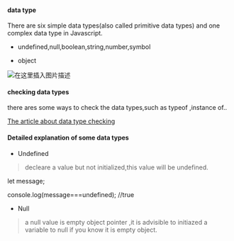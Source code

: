#### data type

There are six simple data types(also called primitive data types) and one complex data type in Javascript.

- undefined,null,boolean,string,number,symbol

- object

![在这里插入图片描述](https://img-blog.csdnimg.cn/20201020063207120.png?x-oss-process=image/watermark,type_ZmFuZ3poZW5naGVpdGk,shadow_10,text_aHR0cHM6Ly9ibG9nLmNzZG4ubmV0L0FidWR1bGFfXw==,size_16,color_FFFFFF,t_70#pic_center)



#### checking data types

there ares some ways to check the data types,such as typeof ,instance of..

[The article about data type checking](https://blog.csdn.net/Abudula__/article/details/104646148)


#### Detailed explanation of some  data types

- Undefined

> decleare a value but not initialized,this value will be undefined.

let message;

console.log(message===undefined);  //true

- Null

> a null value is empty object pointer ,it is advisible to initiazed a variable to null if you know it is empty object.




